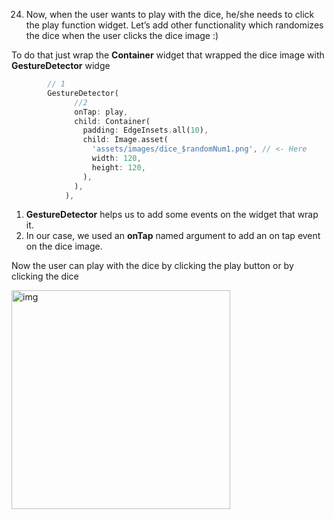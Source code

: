 


24. Now, when the user wants to play with the dice, he/she needs to click the play function widget. Let’s add other functionality which randomizes the dice when the user clicks the dice image :)

To do that just wrap the **Container** widget that wrapped the dice image with **GestureDetector** widge

```dart
		// 1
        GestureDetector(
              //2
              onTap: play,
              child: Container(
                padding: EdgeInsets.all(10),
                child: Image.asset(
                  'assets/images/dice_$randomNum1.png', // <- Here
                  width: 120,
                  height: 120,
                ),
              ),
            ),
```

1. **GestureDetector** helps us to add some events on the widget that wrap it. 
2. In our case, we used an **onTap** named argument to add an on tap event on the dice image.







Now the user can play with the dice by clicking the play button or by clicking the dice

<img src="https://lh5.googleusercontent.com/xUs0j-xHJhmIpXAe_OhlQGu0NqJzXprySV20smFU89o4xY46LAHcZi_A6y9IVyKX3FEkXCv4Yt0UiG6vVjqD7jVTFW0ZWp-mwx6Zs7Mxf4e3nFYik7VrBmcn_18ZbmN_3Ckruaw5" alt="img" width="350" />

